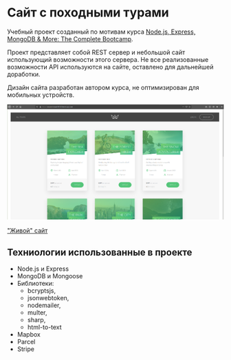 # Сайт с походными турами

Учебный проект созданный по мотивам курса [Node.js, Express, MongoDB & More: The Complete Bootcamp][1].

Проект представляет собой REST сервер и небольшой сайт использующий возможности этого сервера. Не все реализованные возможности API используются на сайте, оставлено для дальнейшей доработки.

Дизайн сайта разработан автором курса, не оптимизирован для мобильных устройств.

![Илюстрация к проекту](https://raw.githubusercontent.com/ottokirik/express-natours/master/natours.png)

["Живой" сайт][2]

[1]: https://www.udemy.com/course/nodejs-express-mongodb-bootcamp/ 'Курс на Udemy'
[2]: https://arcane-stream-89122.herokuapp.com/ 'Сайт на heroku'

## Техниологии использованные в проекте

- Node.js и Express
- MongoDB и Mongoose
- Библиотеки:
  - bcryptsjs,
  - jsonwebtoken,
  - nodemailer,
  - multer,
  - sharp,
  - html-to-text
- Mapbox
- Parcel
- Stripe
